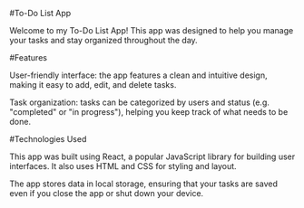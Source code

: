 #To-Do List App

Welcome to my To-Do List App! This app was designed to help you manage your tasks and stay organized throughout the day.

#Features

User-friendly interface: the app features a clean and intuitive design, making it easy to add, edit, and delete tasks.

Task organization: tasks can be categorized by users and status (e.g. "completed" or "in progress"), helping you keep track of what needs to be done.


#Technologies Used

This app was built using React, a popular JavaScript library for building user interfaces. It also uses HTML and CSS for styling and layout.

The app stores data in local storage, ensuring that your tasks are saved even if you close the app or shut down your device.

